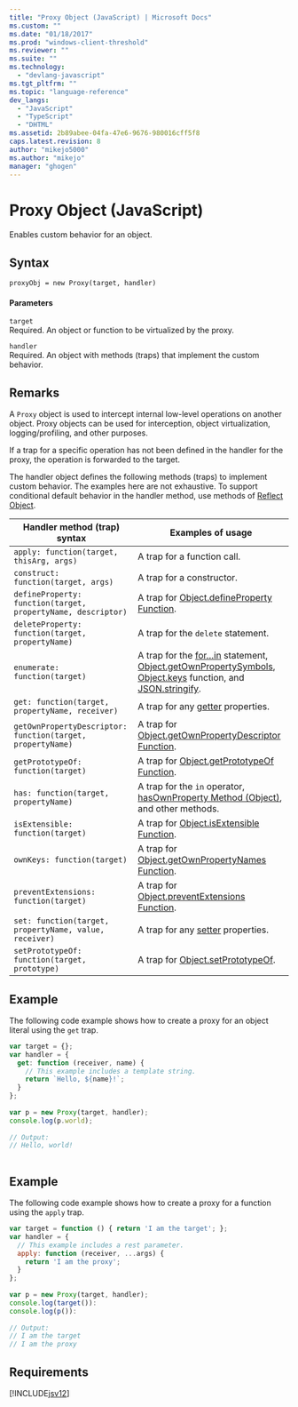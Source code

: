 ```yaml
---
title: "Proxy Object (JavaScript) | Microsoft Docs"
ms.custom: ""
ms.date: "01/18/2017"
ms.prod: "windows-client-threshold"
ms.reviewer: ""
ms.suite: ""
ms.technology: 
  - "devlang-javascript"
ms.tgt_pltfrm: ""
ms.topic: "language-reference"
dev_langs: 
  - "JavaScript"
  - "TypeScript"
  - "DHTML"
ms.assetid: 2b89abee-04fa-47e6-9676-980016cff5f8
caps.latest.revision: 8
author: "mikejo5000"
ms.author: "mikejo"
manager: "ghogen"
---
```

# Proxy Object (JavaScript)
Enables custom behavior for an object.  
  
## Syntax  
  
```  
proxyObj = new Proxy(target, handler)  
```  
  
#### Parameters  
 `target`  
 Required. An object or function to be virtualized by the proxy.  
  
 `handler`  
 Required. An object with methods (traps) that implement the custom behavior.  
  
## Remarks  
 A `Proxy` object is used to intercept internal low-level operations on another object. Proxy objects can be used for interception, object virtualization, logging/profiling, and other purposes.  
  
 If a trap for a specific operation has not been defined in the handler for the proxy, the operation is forwarded to the target.  
  
 The handler object defines the following methods (traps) to implement custom behavior. The examples here are not exhaustive. To support conditional default behavior in the handler method, use methods of [Reflect Object](../../javascript/reference/reflect-object-javascript.md).  
  
|Handler method (trap) syntax|Examples of usage|  
|------------------------------------|-----------------------|  
|`apply: function(target, thisArg, args)`|A trap for a function call.|  
|`construct: function(target, args)`|A trap for a constructor.|  
|`defineProperty: function(target, propertyName, descriptor)`|A trap for [Object.defineProperty Function](../../javascript/reference/object-defineproperty-function-javascript.md).|  
|`deleteProperty: function(target, propertyName)`|A trap for the `delete` statement.|  
|`enumerate: function(target)`|A trap for the [for…in](../../javascript/reference/for-dot-dot-dot-in-statement-javascript.md) statement, [Object.getOwnPropertySymbols](../../javascript/reference/object-getownpropertysymbols-function-javascript.md), [Object.keys](../../javascript/reference/object-keys-function-javascript.md) function, and [JSON.stringify](../../javascript/reference/json-stringify-function-javascript.md).|  
|`get: function(target, propertyName, receiver)`|A trap for any [getter](../../javascript/creating-objects-javascript.md) properties.|  
|`getOwnPropertyDescriptor: function(target, propertyName)`|A trap for [Object.getOwnPropertyDescriptor Function](../../javascript/reference/object-getownpropertydescriptor-function-javascript.md).|  
|`getPrototypeOf: function(target)`|A trap for [Object.getPrototypeOf Function](../../javascript/reference/object-getprototypeof-function-javascript.md).|  
|`has: function(target, propertyName)`|A trap for the `in` operator, [hasOwnProperty Method (Object)](../../javascript/reference/hasownproperty-method-object-javascript.md), and other methods.|  
|`isExtensible: function(target)`|A trap for [Object.isExtensible Function](../../javascript/reference/object-isextensible-function-javascript.md).|  
|`ownKeys: function(target)`|A trap for [Object.getOwnPropertyNames Function](../../javascript/reference/object-getownpropertynames-function-javascript.md).|  
|`preventExtensions: function(target)`|A trap for [Object.preventExtensions Function](../../javascript/reference/object-preventextensions-function-javascript.md).|  
|`set: function(target, propertyName, value, receiver)`|A trap for any [setter](../../javascript/creating-objects-javascript.md) properties.|  
|`setPrototypeOf: function(target, prototype)`|A trap for [Object.setPrototypeOf](../../javascript/reference/object-setprototypeof-function-javascript.md).|  
  
## Example  
 The following code example shows how to create a proxy for an object literal using the `get` trap.  
  
```JavaScript  
var target = {};  
var handler = {  
  get: function (receiver, name) {  
    // This example includes a template string.  
    return `Hello, ${name}!`;  
  }  
};  
  
var p = new Proxy(target, handler);  
console.log(p.world);  
  
// Output:  
// Hello, world!  
  
```  
  
## Example  
 The following code example shows how to create a proxy for a function using the `apply` trap.  
  
```JavaScript  
var target = function () { return 'I am the target'; };  
var handler = {  
  // This example includes a rest parameter.  
  apply: function (receiver, ...args) {  
    return 'I am the proxy';  
  }  
};  
  
var p = new Proxy(target, handler);  
console.log(target()):  
console.log(p()):  
  
// Output:  
// I am the target  
// I am the proxy  
```  
  
## Requirements  
 [!INCLUDE[jsv12](../../javascript/reference/includes/jsv12-md.md)]